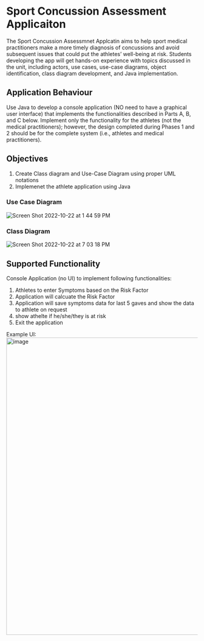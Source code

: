 # Sport Concussion Assessment Applicaiton 

The Sport Concussion Assessmnet Applcatin aims to help sport medical practitioners make a more timely diagnosis of concussions and avoid subsequent issues that could put the athletes’ well-being at risk. Students developing the app will get hands-on experience with topics discussed in the unit, including actors, use cases, use-case diagrams, object
identification, class diagram development, and Java implementation.

## Application Behaviour 

Use Java to develop a console application (NO need to have a graphical user interface) that
implements the functionalities described in Parts A, B, and C below. Implement only the
functionality for the athletes (not the medical practitioners); however, the design completed during Phases 1 and 2 should be for the complete system (i.e., athletes and medical practitioners).

## Objectives
1. Create Class diagram and Use-Case Diagram using proper UML notations
2. Implemenet the athlete application using Java 

### Use Case Diagram


![Screen Shot 2022-10-22 at 1 44 59 PM](https://user-images.githubusercontent.com/87394060/199393000-5b3e5662-821e-483a-8241-3762328dc2e2.png)


### Class Diagram 

![Screen Shot 2022-10-22 at 7 03 18 PM](https://user-images.githubusercontent.com/87394060/199393097-db059b77-7eb4-4469-a45d-0603761c2b27.png)


## Supported Functionality

Console Application (no UI) to implement following functionalities:

1. Athletes to enter Symptoms based on the Risk Factor
2. Application will calcuate the Risk Factor
3. Application will save symptoms data for last 5 gaves and show the data to athlete on request
4. show athelte if he/she/they is at risk
5. Exit the application


Example UI:
<img width="781" alt="image" src="https://user-images.githubusercontent.com/87394060/199394107-477e5d1a-aac4-4ec7-8465-798d6bde5c1a.png">





